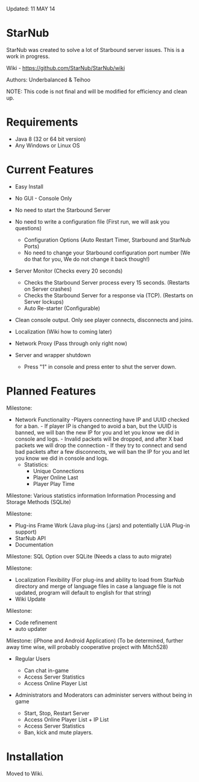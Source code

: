Updated: 11 MAY 14

StarNub
=======
StarNub was created to solve a lot of Starbound server issues. This is a work in progress.

Wiki - https://github.com/StarNub/StarNub/wiki

Authors: Underbalanced & Teihoo

NOTE: This code is not final and will be modified for efficiency and clean up.

Requirements
============
- Java 8 (32 or 64 bit version)
- Any Windows or Linux OS

Current Features
========
- Easy Install
- No GUI - Console Only
- No need to start the Starbound Server
- No need to write a configuration file (First run, we will ask you questions)
	- Configuration Options (Auto Restart Timer, Starbound and StarNub Ports)
	- No need to change your Starbound configuration port number (We do that for you, We do not change it back though!)
- Server Monitor (Checks every 20 seconds)
	- Checks the Starbound Server process every 15 seconds. (Restarts on Server crashes)
	- Checks the Starbound Server for a response via (TCP). (Restarts on Server lockups)
	- Auto Re-starter (Configurable)
- Clean console output. Only see player connects, disconnects and joins.
- Localization (Wiki how to coming later)
- Network Proxy (Pass through only right now)

- Server and wrapper shutdown
	- Press "1" in console and press enter to shut the server down. 
	
Planned Features
================
Milestone:
- Network Functionality
	-Players connecting have IP and UUID checked for a ban.
		- If player IP is changed to avoid a ban, but the UUID is banned, we will ban the new IP for you and let you know we did in console and logs.
		- Invalid packets will be dropped, and after X bad packets we will drop the connection
			- If they try to connect and send bad packets after a few disconnects, we will ban the IP for you and let you know we did in console and logs.
	- Statistics: 
		- Unique Connections
		- Player Online Last
		- Player Play Time

Milestone:
Various statistics information
Information Processing and Storage Methods (SQLite)

Milestone:
- Plug-ins Frame Work (Java plug-ins (.jars) and potentially LUA Plug-in support)
- StarNub API
- Documentation
		
Milestone:
SQL Option over SQLite (Needs a class to auto migrate)

Milestone:
- Localization Flexibility (For plug-ins and ability to load from StarNub directory and merge of language files in case a language file is not updated, program will default to english for that string)
- Wiki Update

Milestone:
- Code refinement
- auto updater

Milestone:
(iPhone and Android Application) 
(To be determined, further away time wise, will probably cooperative project with Mitch528)
- Regular Users
	- Can chat in-game
	- Access Server Statistics
	- Access Online Player List
	
- Administrators and Moderators can administer servers without being in game 
	- Start, Stop, Restart Server
	- Access Online Player List + IP List 
	- Access Server Statistics
	- Ban, kick and mute players.
	
Installation
============
Moved to Wiki.
